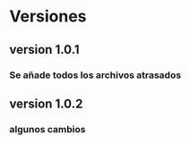 # Versiones
## version 1.0.1
### Se añade todos los archivos atrasados
## version 1.0.2
### algunos cambios